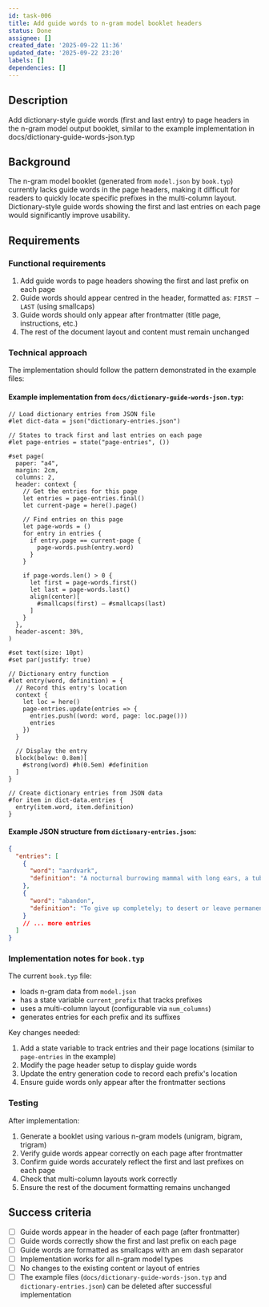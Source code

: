 ```yaml
---
id: task-006
title: Add guide words to n-gram model booklet headers
status: Done
assignee: []
created_date: '2025-09-22 11:36'
updated_date: '2025-09-22 23:20'
labels: []
dependencies: []
---
```


## Description

<!-- SECTION:DESCRIPTION:BEGIN -->
Add dictionary-style guide words (first and last entry) to page headers in the
n-gram model output booklet, similar to the example implementation in
docs/dictionary-guide-words-json.typ
<!-- SECTION:DESCRIPTION:END -->

## Background

The n-gram model booklet (generated from `model.json` by `book.typ`) currently
lacks guide words in the page headers, making it difficult for readers to
quickly locate specific prefixes in the multi-column layout. Dictionary-style
guide words showing the first and last entries on each page would significantly
improve usability.

## Requirements

### Functional requirements

1. Add guide words to page headers showing the first and last prefix on each
   page
2. Guide words should appear centred in the header, formatted as: `FIRST — LAST`
   (using smallcaps)
3. Guide words should only appear after frontmatter (title page, instructions,
   etc.)
4. The rest of the document layout and content must remain unchanged

### Technical approach

The implementation should follow the pattern demonstrated in the example files:

#### Example implementation from `docs/dictionary-guide-words-json.typ`:

```typst
// Load dictionary entries from JSON file
#let dict-data = json("dictionary-entries.json")

// States to track first and last entries on each page
#let page-entries = state("page-entries", ())

#set page(
  paper: "a4",
  margin: 2cm,
  columns: 2,
  header: context {
    // Get the entries for this page
    let entries = page-entries.final()
    let current-page = here().page()

    // Find entries on this page
    let page-words = ()
    for entry in entries {
      if entry.page == current-page {
        page-words.push(entry.word)
      }
    }

    if page-words.len() > 0 {
      let first = page-words.first()
      let last = page-words.last()
      align(center)[
        #smallcaps(first) — #smallcaps(last)
      ]
    }
  },
  header-ascent: 30%,
)

#set text(size: 10pt)
#set par(justify: true)

// Dictionary entry function
#let entry(word, definition) = {
  // Record this entry's location
  context {
    let loc = here()
    page-entries.update(entries => {
      entries.push((word: word, page: loc.page()))
      entries
    })
  }

  // Display the entry
  block(below: 0.8em)[
    #strong(word) #h(0.5em) #definition
  ]
}

// Create dictionary entries from JSON data
#for item in dict-data.entries {
  entry(item.word, item.definition)
}
```

#### Example JSON structure from `dictionary-entries.json`:

```json
{
  "entries": [
    {
      "word": "aardvark",
      "definition": "A nocturnal burrowing mammal with long ears, a tubular snout, and a long extensible tongue, feeding on ants and termites. Native to Africa, these creatures can eat up to 50,000 insects in a single night."
    },
    {
      "word": "abandon",
      "definition": "To give up completely; to desert or leave permanently. The word derives from Old French 'abandoner', meaning to put under another's control. Can also refer to a complete lack of inhibition or restraint."
    }
    // ... more entries
  ]
}
```

### Implementation notes for `book.typ`

The current `book.typ` file:

- loads n-gram data from `model.json`
- has a state variable `current_prefix` that tracks prefixes
- uses a multi-column layout (configurable via `num_columns`)
- generates entries for each prefix and its suffixes

Key changes needed:

1. Add a state variable to track entries and their page locations (similar to
   `page-entries` in the example)
2. Modify the page header setup to display guide words
3. Update the entry generation code to record each prefix's location
4. Ensure guide words only appear after the frontmatter sections

### Testing

After implementation:

1. Generate a booklet using various n-gram models (unigram, bigram, trigram)
2. Verify guide words appear correctly on each page after frontmatter
3. Confirm guide words accurately reflect the first and last prefixes on each
   page
4. Check that multi-column layouts work correctly
5. Ensure the rest of the document formatting remains unchanged

## Success criteria

- [ ] Guide words appear in the header of each page (after frontmatter)
- [ ] Guide words correctly show the first and last prefix on each page
- [ ] Guide words are formatted as smallcaps with an em dash separator
- [ ] Implementation works for all n-gram model types
- [ ] No changes to the existing content or layout of entries
- [ ] The example files (`docs/dictionary-guide-words-json.typ` and
      `dictionary-entries.json`) can be deleted after successful implementation
